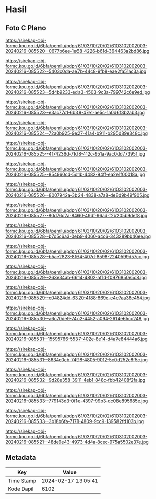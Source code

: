 # Hasil

## Foto C Plano

https://sirekap-obj-formc.kpu.go.id/6bfa/pemilu/pdpr/61/03/10/20/02/6103102002003-20240216-085520--0677b6ee-1e68-4226-b61d-364463a2bd86.jpg

https://sirekap-obj-formc.kpu.go.id/6bfa/pemilu/pdpr/61/03/10/20/02/6103102002003-20240216-085522--5403c0da-ae7b-44c8-9fb8-eae2fa51ac3a.jpg

https://sirekap-obj-formc.kpu.go.id/6bfa/pemilu/pdpr/61/03/10/20/02/6103102002003-20240216-085523--5d4b9233-eda3-4503-9c3a-799742c6e9ed.jpg

https://sirekap-obj-formc.kpu.go.id/6bfa/pemilu/pdpr/61/03/10/20/02/6103102002003-20240216-085523--e3ac77c1-6b39-47e1-ae5c-1a0d6f3b2ab3.jpg

https://sirekap-obj-formc.kpu.go.id/6bfa/pemilu/pdpr/61/03/10/20/02/6103102002003-20240216-085524--72a0b925-9e27-41a4-b911-b295d89e348c.jpg

https://sirekap-obj-formc.kpu.go.id/6bfa/pemilu/pdpr/61/03/10/20/02/6103102002003-20240216-085525--4f74236d-71d8-412c-951a-9ac0dd773951.jpg

https://sirekap-obj-formc.kpu.go.id/6bfa/pemilu/pdpr/61/03/10/20/02/6103102002003-20240216-085525--854960cd-5d1b-4482-94ff-ea2e1f00018a.jpg

https://sirekap-obj-formc.kpu.go.id/6bfa/pemilu/pdpr/61/03/10/20/02/6103102002003-20240216-085526--8007942a-3b24-4838-a7a8-de8d9b49f905.jpg

https://sirekap-obj-formc.kpu.go.id/6bfa/pemilu/pdpr/61/03/10/20/02/6103102002003-20240216-085527--80d76c2a-8460-49df-96ad-f2b205b9def8.jpg

https://sirekap-obj-formc.kpu.go.id/6bfa/pemilu/pdpr/61/03/10/20/02/6103102002003-20240216-085528--b7d5c6a3-0eb9-4060-a4c6-343289bb46ee.jpg

https://sirekap-obj-formc.kpu.go.id/6bfa/pemilu/pdpr/61/03/10/20/02/6103102002003-20240216-085528--b5ae2823-8f64-407d-8598-2240599d57cc.jpg

https://sirekap-obj-formc.kpu.go.id/6bfa/pemilu/pdpr/61/03/10/20/02/6103102002003-20240216-085529--263e34ab-6614-4802-af1d-f0976850e5c8.jpg

https://sirekap-obj-formc.kpu.go.id/6bfa/pemilu/pdpr/61/03/10/20/02/6103102002003-20240216-085529--c04824dd-6320-4f88-869e-e4e7aa38e454.jpg

https://sirekap-obj-formc.kpu.go.id/6bfa/pemilu/pdpr/61/03/10/20/02/6103102002003-20240216-085530--a6c70de9-74c2-4452-a094-2614e65cc248.jpg

https://sirekap-obj-formc.kpu.go.id/6bfa/pemilu/pdpr/61/03/10/20/02/6103102002003-20240216-085531--15595766-5537-402e-8e14-d4a7e84444a6.jpg

https://sirekap-obj-formc.kpu.go.id/6bfa/pemilu/pdpr/61/03/10/20/02/6103102002003-20240216-085531--8634c0cb-7498-4805-9012-5c0d252e8f5c.jpg

https://sirekap-obj-formc.kpu.go.id/6bfa/pemilu/pdpr/61/03/10/20/02/6103102002003-20240216-085532--9d28e358-3911-4eb1-848c-fbb42408f2fa.jpg

https://sirekap-obj-formc.kpu.go.id/6bfa/pemilu/pdpr/61/03/10/20/02/6103102002003-20240216-085533--779143d3-0f1e-4397-99b3-dc08e895685e.jpg

https://sirekap-obj-formc.kpu.go.id/6bfa/pemilu/pdpr/61/03/10/20/02/6103102002003-20240216-085533--3b18b6fa-7171-4809-9cc9-139582fd103b.jpg

https://sirekap-obj-formc.kpu.go.id/6bfa/pemilu/pdpr/61/03/10/20/02/6103102002003-20240216-085521--48de9e43-4973-4d4a-8cec-975a5502e37e.jpg


## Metadata

| Key        | Value               |
| ---------- | ------------------- |
| Time Stamp | 2024-02-17 13:05:41 |
| Kode Dapil | 6102                |



